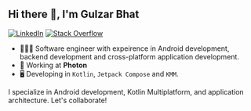 ## Hi there 👋, I'm Gulzar Bhat

[![LinkedIn](https://img.shields.io/badge/LinkedIn-Profile-blue?logo=linkedin&style=flat-square)](https://www.linkedin.com/in/gulzar-bhat/)
[![Stack Overflow](https://img.shields.io/badge/Stack%20Overflow-Profile-orange?logo=stackoverflow&style=flat-square)](https://stackoverflow.com/users/6893685/gulzar-bhat?tab=profile)


- 👨🏻‍💻 Software engineer with expeirence in Android development, backend development and cross-platform application development.
- 🚧 Working at **Photon**
- 🖥 Developing in `Kotlin`, `Jetpack Compose` and `KMM`.

I specialize in Android development, Kotlin Multiplatform, and application architecture. Let's collaborate!


<!--
**gulzarkbhat/gulzarkbhat** is a ✨ _special_ ✨ repository because its `README.md` (this file) appears on your GitHub profile.

Here are some ideas to get you started:

- 🔭 I’m currently working on ...
- 🌱 I’m currently learning ...
- 👯 I’m looking to collaborate on ...
- 🤔 I’m looking for help with ...
- 💬 Ask me about ...
- 📫 How to reach me: ...
- 😄 Pronouns: ...
- ⚡ Fun fact: ...
-->

